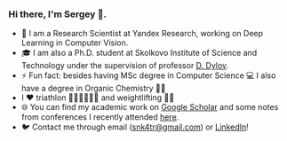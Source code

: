 ### Hi there, I'm Sergey 👋.  

- 🔭 I am a Research Scientist at Yandex Research, working on Deep Learning in Computer Vision.
- 🎓 I am also a Ph.D. student at Skolkovo Institute of Science and Technology under the supervision of professor [D. Dylov](https://scholar.google.com/citations?user=mhhvib8AAAAJ&hl=en). 
- ⚡ Fun fact: besides having MSc degree in Computer Science 💻 I also have a degree in Organic Chemistry 👨‍🔬
- I ❤️ triathlon 🏊‍♂️🚴‍♂️🏃‍♂️ and weightlifting 🏋️‍♂️
- 🌐 You can find my academic work on [Google Scholar](https://scholar.google.com/citations?hl=en&view_op=list_works&gmla=AJsN-F7HU3CreOJHe4yUSyQRLbI4i1UM8YkMM3hLNm9xP3vvz1REOQV_2CulgRsoEbkOMX24QH9hSO7xEI8mSK2ilaXuz3TJ5g&user=765_fJYAAAAJ) and some notes from conferences I recently attended [here](https://github.com/snk4tr/conference-notes).
- 🐦 Contact me through email (snk4tr@gmail.com) or [LinkedIn](https://www.linkedin.com/in/sergey-kastryulin/)! 

